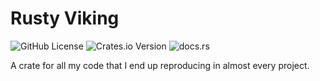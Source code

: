 # Rusty Viking

![GitHub License](https://img.shields.io/github/license/ozy-viking/rusty_viking?style=for-the-badge&link=https%3A%2F%2Fopensource.org%2Flicense%2Fmit)
![Crates.io Version](https://img.shields.io/crates/v/rusty_viking?style=for-the-badge&logo=rust&color=blue&link=https%3A%2F%2Fcrates.io%2Fcrates%2Frusty_viking)
![docs.rs](https://img.shields.io/docsrs/rusty_viking?style=for-the-badge&logo=docs.rs&link=https%3A%2F%2Fdocs.rs%2Fviking_macros%2Flatest%2Fviking_macros%2F)

A crate for all my code that I end up reproducing in almost every project.
